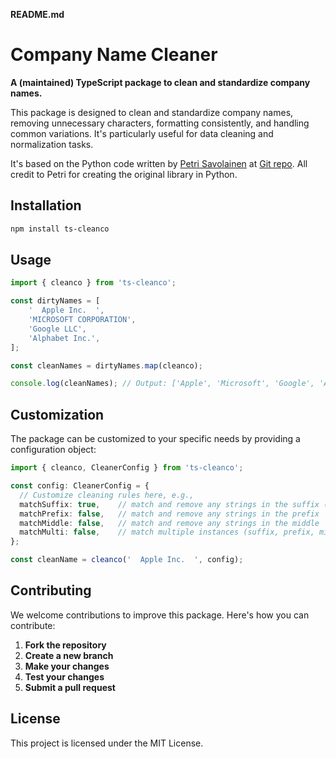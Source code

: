 **README.md**

# Company Name Cleaner

**A (maintained) TypeScript package to clean and standardize company names.**

This package is designed to clean and standardize company names, removing unnecessary characters, formatting consistently, and handling common variations. It's particularly useful for data cleaning and normalization tasks.

It's based on the Python code written by [Petri Savolainen](https://github.com/psolin) at [Git repo](https://github.com/psolin/cleanco.git). All credit to Petri for creating the original library in Python.

## Installation

```bash
npm install ts-cleanco
```

## Usage

```typescript
import { cleanco } from 'ts-cleanco';

const dirtyNames = [
    '  Apple Inc.  ',
    'MICROSOFT CORPORATION',
    'Google LLC',
    'Alphabet Inc.',
];

const cleanNames = dirtyNames.map(cleanco);

console.log(cleanNames); // Output: ['Apple', 'Microsoft', 'Google', 'Alphabet']
```

## Customization

The package can be customized to your specific needs by providing a configuration object:

```typescript
import { cleanco, CleanerConfig } from 'ts-cleanco';

const config: CleanerConfig = {
  // Customize cleaning rules here, e.g.,
  matchSuffix: true,    // match and remove any strings in the suffix (default behaviour)
  matchPrefix: false,   // match and remove any strings in the prefix
  matchMiddle: false,   // match and remove any strings in the middle
  matchMulti: false,    // match multiple instances (suffix, prefix, middle)
};

const cleanName = cleanco('  Apple Inc.  ', config);
```

## Contributing

We welcome contributions to improve this package. Here's how you can contribute:

1. **Fork the repository**
2. **Create a new branch**
3. **Make your changes**
4. **Test your changes**
5. **Submit a pull request**

## License

This project is licensed under the MIT License.
